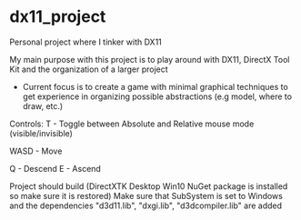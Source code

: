 # dx11_project
Personal project where I tinker with DX11

My main purpose with this project is to play around with DX11, DirectX Tool Kit and the organization of a larger project

- Current focus is to create a game with minimal graphical techniques to get experience in organizing possible abstractions (e.g model, where to draw, etc.)

Controls:
T - Toggle between Absolute and Relative mouse mode (visible/invisible)

WASD - Move

Q - Descend
E - Ascend

Project should build (DirectXTK Desktop Win10 NuGet package is installed so make sure it is restored)
Make sure that SubSystem is set to Windows and the dependencies "d3d11.lib", "dxgi.lib", "d3dcompiler.lib" are added
